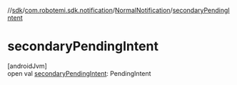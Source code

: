 //[sdk](../../../index.md)/[com.robotemi.sdk.notification](../index.md)/[NormalNotification](index.md)/[secondaryPendingIntent](secondary-pending-intent.md)

# secondaryPendingIntent

[androidJvm]\
open val [secondaryPendingIntent](secondary-pending-intent.md): PendingIntent
